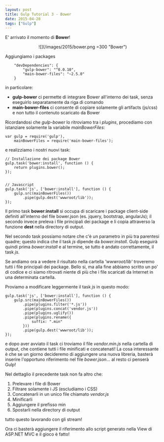```yaml
---
layout: post
title: Gulp Tutorial 3 - Bower
date: 2015-04-28
tags: ["Gulp"]
---
```


E' arrivato il momento di **Bower**! 

<div style="text-align:center">![](/images/2015/bower.png =300 "Bower")</div>

Aggiungiamo i packages <!-- more --> 

```
	"devDependencies": {
		"gulp-bower": "^0.0.10",
        "main-bower-files": "~2.5.0"
    }
```

in particolare:
* **gulp-bower** ci permette di integrare Bower all'interno dei task, senza eseguirlo separatamente da riga di comando
* **main-bower-files** ci consente di copiare solamente gli artifacts (js/css) e non tutto il contenuto scaricato da Bower

Ricordandosi che *gulp-bower* lo ritroviamo tra i *plugins*, procediamo con istanziare solamente la variabile *mainBowerFiles*:

```
var gulp = require('gulp'),
    mainBowerFiles = require('main-bower-files');
```

e realizziamo i nostri nuovi task:


```
// Installazione dei package Bower 
gulp.task('bower:install', function () {  
    return plugins.bower();
});


// Javascript
gulp.task('js', ['bower:install'], function () {    
    gulp.src(mainBowerFiles())
        .pipe(gulp.dest('wwwroot/lib'));
});
```

Il primo task **bower:install** si occupa di scaricare i package client-side definiti all'interno del file bower.json (es. jquery, bootstrap, angularJs); il secondo invece preleva i file principali dei package e li copia attraverso la funzione **dest** nella directory di output.

Nel secondo task possiamo notare che c'è un parametro in più tra parentesi quadre; questo indica che il task *js* dipende da *bower:install*. Gulp eseguirà quindi prima *bower:install* e al termine, se tutto è andato correttamente, il task *js*.

Se andiamo ora a vedere il risultato nella cartella *'wwwroot/lib'* troveremo tutti i file principali dei package. Bello si, ma alla fine abbiamo scritto un po' di codice e ci siamo ritrovati niente di più che i file scaricati da Internet in una determinata cartella.

Proviamo a modificare leggermente il task *js* in questo modo:

```
gulp.task('js', ['bower:install'], function () {    
    gulp.src(mainBowerFiles())
        .pipe(plugins.filter('*.js'))
        .pipe(plugins.concat('vendor.js'))
        .pipe(plugins.uglify())
        .pipe(plugins.rename({
            suffix: ".min"
        }))
        .pipe(gulp.dest('wwwroot/lib'));
});
```
e dopo aver avviato il task ci troviamo il file *vendor.min.js* nella cartella di output, che contiene tutti i file minificati e concatenati! La cosa interessante è che se un giorno decideremo di aggiungere una nuova libreria, basterà inserire l'opportuno riferimento nel file *bower.json*... al resto ci penserà Gulp!

Nel dettaglio il precedente task non fa altro che:

1. Prelevare i file di Bower
2. Filtrare solamente i JS (escludiamo i CSS)
3. Concatenarli in un unico file chiamato *vendor.js*
4. Minificarli
5. Aggiungere il prefisso min
6. Spostarli nella directory di output

tutto questo lavorando con gli stream!

Ora ci basterà aggiungere il riferimento allo script generato nella View di ASP.NET MVC e il gioco è fatto!